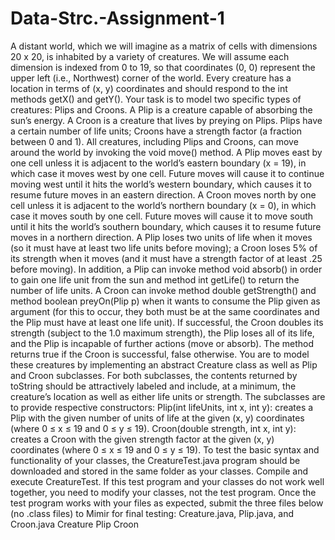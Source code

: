 # Data-Strc.-Assignment-1


A distant world, which we will imagine as a matrix of cells with dimensions 20 x 20, is inhabited by a variety of creatures. We will assume each dimension is indexed from 0 to 19, so that coordinates (0, 0) represent the upper left (i.e., Northwest) corner of the world. Every creature has a location in terms of (x, y) coordinates and should respond to the int methods getX() and getY().
Your task is to model two specific types of creatures: Plips and Croons. A Plip is a creature capable of absorbing the sun’s energy. A Croon is a creature that lives by preying on Plips. Plips have a certain number of life units; Croons have a strength factor (a fraction between 0 and 1).
All creatures, including Plips and Croons, can move around the world by invoking the void move() method. A Plip moves east by one cell unless it is adjacent to the world’s eastern boundary (x = 19), in which case it moves west by one cell. Future moves will cause it to continue moving west until it hits the world’s western boundary, which causes it to resume future moves in an eastern direction. A Croon moves north by one cell unless it is adjacent to the world’s northern boundary (x = 0), in which case it moves south by one cell. Future moves will cause it to move south until it hits the world’s southern boundary, which causes it to resume future moves in a northern direction. A Plip loses two units of life when it moves (so it must have at least two life units before moving); a Croon loses 5% of its strength when it moves (and it must have a strength factor of at least .25 before moving).
In addition, a Plip can invoke method void absorb() in order to gain one life unit from the sun and method int getLife() to return the number of life units. A Croon can invoke method double getStrength() and method boolean preyOn(Plip p) when it wants to consume the Plip given as argument (for this to occur, they both must be at the same coordinates and the Plip must have at least one life unit). If successful, the Croon doubles its strength (subject to the 1.0 maximum strength), the Plip loses all of its life, and the Plip is incapable of further actions (move or absorb). The method returns true if the Croon is successful, false otherwise.
You are to model these creatures by implementing an abstract Creature class as well as Plip and Croon subclasses. For both subclasses, the contents returned by toString should be attractively labeled and include, at a minimum, the creature’s location as well as either life units or strength. The subclasses are to provide respective constructors:
Plip(int lifeUnits, int x, int y): creates a Plip with the given number of units of life at the given (x, y) coordinates (where 0 ≤ x ≤ 19 and 0 ≤ y ≤ 19).
Croon(double strength, int x, int y): creates a Croon with the given strength factor at the given (x, y) coordinates (where 0 ≤ x ≤ 19 and 0 ≤ y ≤ 19).
To test the basic syntax and functionality of your classes, the CreatureTest.java program should be downloaded and stored in the same folder as your classes. Compile and execute CreatureTest. If this test program and your classes do not work well together, you need to modify your classes, not the test program. Once the test program works with your files as expected, submit the three files below (no .class files) to Mimir for final testing: Creature.java, Plip.java, and Croon.java
Creature
Plip
Croon
